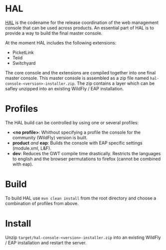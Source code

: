 # HAL
[HAL](http://en.wikipedia.org/wiki/HAL_9000) is the codename for the release coordination of the web management
console that can be used across products. An essential part of HAL is to provide a way to build the final master
console.

At the moment HAL includes the following extensions:

- PicketLink
- Teiid
- Switchyard

The core console and the extensions are compiled together into one final master console. This master console is
assembled as a zip file named `hal-console-<version>-installer.zip`. The zip contains a layer which can be safley
unzipped into an existing WildFly / EAP installation.

# Profiles
The HAL build can be controlled by using one or several profiles:

- __&lt;no profile&gt;__: Whithout specifying a profile the console for the community (WildFly) version is built.
- __product__ *and* __eap__: Builds the console with EAP specific settings (module.xml, L&F).
- __dev__: Reduces the GWT compile time drastically. Restricts the languages to english and the browser permutations to
firefox (cannot be combined with eap).

# Build
To build HAL use `mvn clean install` from the root directory and choose a combination of profiles from above.

# Install
Unzip `target/hal-console-<version>-installer.zip` into an existing WildFly / EAP installation and restart the server.

